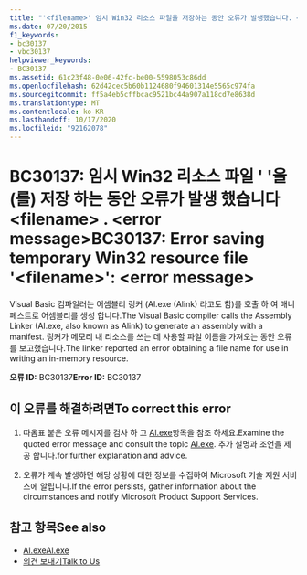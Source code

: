 ```yaml
---
title: "'<filename>' 임시 Win32 리소스 파일을 저장하는 동안 오류가 발생했습니다. <error message>"
ms.date: 07/20/2015
f1_keywords:
- bc30137
- vbc30137
helpviewer_keywords:
- BC30137
ms.assetid: 61c23f48-0e06-42fc-be00-5598053c86dd
ms.openlocfilehash: 62d42cec5b60b1124680f94601314e5565c974fa
ms.sourcegitcommit: ff5a4eb5cffbcac9521bc44a907a118cd7e8638d
ms.translationtype: MT
ms.contentlocale: ko-KR
ms.lasthandoff: 10/17/2020
ms.locfileid: "92162078"
---
```

# <a name="bc30137-error-saving-temporary-win32-resource-file-filename-error-message"></a><span data-ttu-id="9c26d-102">BC30137: 임시 Win32 리소스 파일 ' '을 (를) 저장 하는 동안 오류가 발생 했습니다 \<filename> . \<error message></span><span class="sxs-lookup"><span data-stu-id="9c26d-102">BC30137: Error saving temporary Win32 resource file '\<filename>': \<error message></span></span>

<span data-ttu-id="9c26d-103">Visual Basic 컴파일러는 어셈블리 링커 (Al.exe (Alink) 라고도 함)를 호출 하 여 매니페스트로 어셈블리를 생성 합니다.</span><span class="sxs-lookup"><span data-stu-id="9c26d-103">The Visual Basic compiler calls the Assembly Linker (Al.exe, also known as Alink) to generate an assembly with a manifest.</span></span> <span data-ttu-id="9c26d-104">링커가 메모리 내 리소스를 쓰는 데 사용할 파일 이름을 가져오는 동안 오류를 보고했습니다.</span><span class="sxs-lookup"><span data-stu-id="9c26d-104">The linker reported an error obtaining a file name for use in writing an in-memory resource.</span></span>

 <span data-ttu-id="9c26d-105">**오류 ID:** BC30137</span><span class="sxs-lookup"><span data-stu-id="9c26d-105">**Error ID:** BC30137</span></span>

## <a name="to-correct-this-error"></a><span data-ttu-id="9c26d-106">이 오류를 해결하려면</span><span class="sxs-lookup"><span data-stu-id="9c26d-106">To correct this error</span></span>

1. <span data-ttu-id="9c26d-107">따옴표 붙은 오류 메시지를 검사 하 고 [Al.exe](../../../framework/tools/al-exe-assembly-linker.md)항목을 참조 하세요.</span><span class="sxs-lookup"><span data-stu-id="9c26d-107">Examine the quoted error message and consult the topic [Al.exe](../../../framework/tools/al-exe-assembly-linker.md).</span></span> <span data-ttu-id="9c26d-108">추가 설명과 조언을 제공 합니다.</span><span class="sxs-lookup"><span data-stu-id="9c26d-108">for further explanation and advice.</span></span>

2. <span data-ttu-id="9c26d-109">오류가 계속 발생하면 해당 상황에 대한 정보를 수집하여 Microsoft 기술 지원 서비스에 알립니다.</span><span class="sxs-lookup"><span data-stu-id="9c26d-109">If the error persists, gather information about the circumstances and notify Microsoft Product Support Services.</span></span>

## <a name="see-also"></a><span data-ttu-id="9c26d-110">참고 항목</span><span class="sxs-lookup"><span data-stu-id="9c26d-110">See also</span></span>

- [<span data-ttu-id="9c26d-111">Al.exe</span><span class="sxs-lookup"><span data-stu-id="9c26d-111">Al.exe</span></span>](../../../framework/tools/al-exe-assembly-linker.md)
- [<span data-ttu-id="9c26d-112">의견 보내기</span><span class="sxs-lookup"><span data-stu-id="9c26d-112">Talk to Us</span></span>](/visualstudio/ide/feedback-options)
